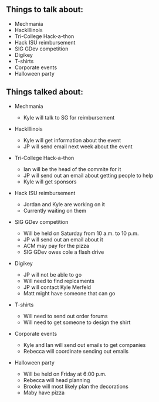 ﻿Things to talk about:
---------------------

- Mechmania
- HackIllinois
- Tri-College Hack-a-thon
- Hack ISU reimbursement
- SIG GDev competition
- Digikey
- T-shirts
- Corporate events
- Halloween party

Things talked about:
--------------------

- Mechmania
   - Kyle will talk to SG for reimbursement

- HackIllinois
   - Kyle will get information about the event
   - JP will send email next week about the event

- Tri-College Hack-a-thon
   - Ian will be the head of the commite for it
   - JP will send out an email about getting people to help
   - Kyle will get sponsors

- Hack ISU reimbursement
   - Jordan and Kyle are working on it
   - Currently waiting on them

- SIG GDev competition
   - Will be held on Saturday from 10 a.m. to 10 p.m.
   - JP will send out an email about it
   - ACM may pay for the pizza
   - SIG GDev owes cole a flash drive

- Digikey
   - JP will not be able to go
   - Will need to find replcaments
   - JP will contact Kyle Merfeld
   - Matt might have someone that can go

- T-shirts
   - Will need to send out order forums
   - Will need to get someone to design the shirt

- Corporate events
   - Kyle and Ian will send out emails to get companies
   - Rebecca will coordinate sending out emails

- Halloween party
   - Will be held on Friday at 6:00 p.m.
   - Rebecca will head planning
   - Brooke will most likely plan the decorations
   - Maby have pizza